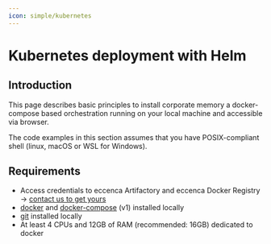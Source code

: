 ```yaml
---
icon: simple/kubernetes
---
```

# Kubernetes deployment with Helm

## Introduction

This page describes basic principles to install corporate memory a docker-compose based orchestration running on your local machine and accessible via browser.

The code examples in this section assumes that you have POSIX-compliant shell (linux, macOS or WSL for Windows).

## Requirements

-   Access credentials to eccenca Artifactory and eccenca Docker Registry → [contact us to get yours](https://eccenca.com/en/contact)
-   [docker](https://www.docker.com/) and [docker-compose](https://docs.docker.com/compose/install/) (v1) installed locally
-   [git](https://git-scm.com/book/en/v2/Getting-Started-Installing-Git) installed locally
-   At least 4 CPUs and 12GB of RAM (recommended: 16GB) dedicated to docker
